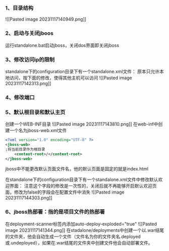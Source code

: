 ### 1、目录结构
![[Pasted image 20231117140949.png]]
### 2、启动与关闭jboos
运行standalone.bat启动jboss，关闭dos界面即关闭jboss
### 3、修改访问ip的限制
standalone下的configuration目录下有一个standalone.xml文件：
原本只允许本地访问，按下面的修改，使得其他主机可以访问
![[Pasted image 20231117142313.png]]
### 4、修改端口

### 5、默认根目录和默认主页
创建一个WEB-INF目录
![[Pasted image 20231117143810.png]]
在web-inf中创建一个名为jboss-web.xml文件
```xml
<?xml version="1.0" encoding="UTF-8" ?>
<jboss-web>
;将当前目录作为根目录
	<context-root>/</context-root>
</jboss-web>

```
jboss中不能更改默认页面文件名，他的默认页面是固定的就是index.html

在standalone下的configuration目录下有一个standalone.xml文件中修改默认欢迎界面：
注意这个字段的修改是一次性的，关闭后就不再能够开启默认欢迎页面，修改为false的字段会在配置文件中消失
![[Pasted image 20231117144303.png]]
### 6、jboss热部署：指的是项目文件的热部署
在deployment-scanner标签内添加auto-deploy-exploded="true"
![[Pasted image 20231117141344.png]]
在stadalone/deployments中创建一个以.war结尾的文件夹，他会自动生成一个文件（文件名为你的文件夹名.deployed或.undeployed），如果在.war结尾的文件夹中创建文件他会自动部署文件。
